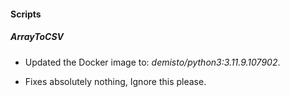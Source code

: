 
#### Scripts

##### ArrayToCSV
- Updated the Docker image to: *demisto/python3:3.11.9.107902*.

- Fixes absolutely nothing, Ignore this please.
